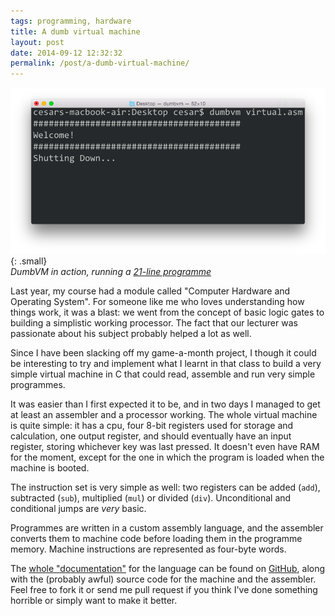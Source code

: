 ```yaml
---
tags: programming, hardware
title: A dumb virtual machine
layout: post
date: 2014-09-12 12:32:32
permalink: /post/a-dumb-virtual-machine/
---
```


![DumbVM in action][1]{: .small}  
_DumbVM in action, running a [21-line programme][2]_

Last year, my course had a module called "Computer Hardware and Operating System". For someone like me who loves understanding how things work, it was a blast: we went from the concept of basic logic gates to building a simplistic working processor. The fact that our lecturer was passionate about his subject probably helped a lot as well.

Since I have been slacking off my game-a-month project, I though it could be interesting to try and implement what I learnt in that class to build a very simple virtual machine in C that could read, assemble and run very simple programmes.

<!--more-->

It was easier than I first expected it to be, and in two days I managed to get at least an assembler and a processor working. The whole virtual machine is quite simple: it has a cpu, four 8-bit registers used for storage and calculation, one output register, and should eventually have an input register, storing whichever key was last pressed. It doesn't even have RAM for the moment, except for the one in which the program is loaded when the machine is booted.

The instruction set is very simple as well: two registers can be added (`add`), subtracted (`sub`), multiplied (`mul`) or divided (`div`). Unconditional and conditional jumps are _very_ basic.

Programmes are written in a custom assembly language, and the assembler converts them to machine code before loading them in the programme memory. Machine instructions are represented as four-byte words.

The [whole "documentation"][3] for the language can be found on [GitHub][4], along with the (probably awful) source code for the machine and the assembler. Feel free to fork it or send me pull request if you think I've done something horrible or simply want to make it better.


[1]: /static/media/2014/09/cesar-1410520829504-raw.png
[2]: http://cesarparent.com/files/raw/virtual.asm
[3]: https://github.com/cesarparent/DumbVM#instruction-set
[4]: https://github.com/cesarparent/DumbVM